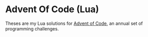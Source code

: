 # Advent Of Code (Lua)

Theses are my Lua solutions for [Advent of Code](https://adventofcode.com/), an annual set of programming challenges.

